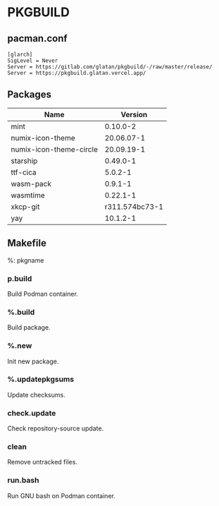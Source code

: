 # PKGBUILD

## pacman.conf

```text
[glarch]
SigLevel = Never
Server = https://gitlab.com/glatan/pkgbuild/-/raw/master/release/
Server = https://pkgbuild.glatan.vercel.app/
```

## Packages

|Name|Version|
|-|-|
|mint|0.10.0-2|
|numix-icon-theme|20.06.07-1|
|numix-icon-theme-circle|20.09.19-1|
|starship|0.49.0-1|
|ttf-cica|5.0.2-1|
|wasm-pack|0.9.1-1|
|wasmtime|0.22.1-1|
|xkcp-git|r311.574bc73-1|
|yay|10.1.2-1|

## Makefile

%: pkgname

### p.build

Build Podman container.

### %.build

Build package.

### %.new

Init new package.

### %.updatepkgsums

Update checksums.

### check.update

Check repository-source update.

### clean

Remove untracked files.

### run.bash

Run GNU bash on Podman container.
